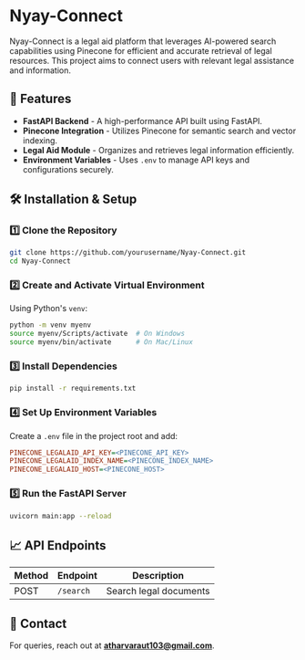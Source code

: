 # Nyay-Connect

Nyay-Connect is a legal aid platform that leverages AI-powered search capabilities using Pinecone for efficient and accurate retrieval of legal resources. This project aims to connect users with relevant legal assistance and information.

## 🚀 Features

- **FastAPI Backend** - A high-performance API built using FastAPI.
- **Pinecone Integration** - Utilizes Pinecone for semantic search and vector indexing.
- **Legal Aid Module** - Organizes and retrieves legal information efficiently.
- **Environment Variables** - Uses `.env` to manage API keys and configurations securely.

## 🛠 Installation & Setup

### 1️⃣ Clone the Repository
```bash
git clone https://github.com/yourusername/Nyay-Connect.git
cd Nyay-Connect
```

### 2️⃣ Create and Activate Virtual Environment  
Using Python's `venv`:
```bash
python -m venv myenv
source myenv/Scripts/activate  # On Windows
source myenv/bin/activate      # On Mac/Linux
```

### 3️⃣ Install Dependencies  
```bash
pip install -r requirements.txt
```

### 4️⃣ Set Up Environment Variables  
Create a `.env` file in the project root and add:
```ini
PINECONE_LEGALAID_API_KEY=<PINECONE_API_KEY>
PINECONE_LEGALAID_INDEX_NAME=<PINECONE_INDEX_NAME>
PINECONE_LEGALAID_HOST=<PINECONE_HOST>
```

### 5️⃣ Run the FastAPI Server  
```bash
uvicorn main:app --reload
```

## 📈 API Endpoints
| Method | Endpoint | Description |
|--------|-------------|-------------|
| POST   | `/search`  | Search legal documents |

## 👥 Contact
For queries, reach out at **atharvaraut103@gmail.com**.

